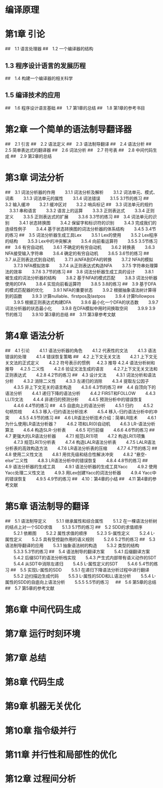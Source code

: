 # 编译原理

# 第1章 引论
##　1.1 语言处理器
##　1.2 一个编译器的结构
## 1.3 程序设计语言的发展历程
##　1.4 构建一个编译器的相关科学
## 1.5 编译技术的应用
##　1.6 程序设计语言基础
##　1.7 第1章的总结
##　1.8 第1章的参考书目

# 第2章 一个简单的语法制导翻译器
##　2.1 引言
##　2.2 语法定义
##　2.3 语法制导翻译
##　2.4 语法分析
##　2.5 简单表达式的翻译器
##　2.6 词法分析
##　2.7 符号表
##　2.8 中间代码生成
##　2.9 第2章的总结

# 第3章 词法分析
##　3.1 词法分析器的作用
　　3.1.1 词法分析及解析
　　3.1.2 词法单元、模式、词素
　　3.1.3 词法单元的属性
　　3.1.4 词法错误
　　3.1.5 3.1节的练习
##　3.2 输入缓冲
　　3.2.1 缓冲区对
　　3.2.2 哨兵标记
##　3.3 词法单元的规约
  　3.3.1 串和语言
　　3.3.2 语言上的运算
　　3.3.3 正则表达式
　　3.3.4 正则定义
　　3.3.5 正则表达式的扩展
　　3.3.6 3.3节的练习
##　3.4 词法单元的识别
　　3.4.1 状态转换图
　　3.4.2 保留字和标识符的识别
　　3.4.3 完成我们的连续性例子
　　3.4.4 基于状态转换图的词法分析器的体系结构
　　3.4.5 3.4节的练习
##　3.5 词法分析器生成工具Lex
　　3.5.1 Lex的使用
　　3.5.2 Lex程序的结构
　　3.5.3 Lex中的冲突解决
　　3.5.4 向前看运算符
　　3.5.5 3.5节练习
##　3.6 有穷自动机
　　3.6.1 不确定的有穷自动机
　　3.6.2 转换表
　　3.6.3 NFA接受输入字符串
　　3.6.4 确定的有穷自动机
　　3.6.5 3.6节的练习
##　3.7 从正则表达式到自动机
　　3.7.1 从NFA到DFA的转换
　　3.7.2 NFA的模拟
　　3.7.3 NFA模拟效率
　　3.7.4 从正则表达式构造NFA
　　3.7.5 字符串处理算法的效率
　　3.7.6 3.7节的练习
##　3.8 词法分析器生成工具的设计
　　3.8.1 被生成的词法分析器的结构
　　3.8.2 基于NFA的模式匹配
　　3.8.3 词法分析器使用的DFA
　　3.8.4 实现向前看运算符
　　3.8.5 3.8的练习
##　3.9 基于DFA的模式匹配器的优化
　　3.9.1 NFA的重要状态
　　3.9.2 根据抽象语法树计算得到的函数
　　3.9.3 计算nullable、firstpos及lastpos
　　3.9.4 计算followpos
　　3.9.5 根据正则表达式构建DFA
　　3.9.6 最小化一个DFA的状态数
　　3.9.7 词法分析器的状态最小化
　　3.9.8 在DFA模拟中用时间换取空间
　　3.9.9 3.9节的练习
　　3.9.10 第3章的总结
##　3.11 第3章参考文献

# 第4章 语法分析
##　4.1 引论
　　4.1.1 语法分析器的角色
　　4.1.2 代表性的文法
　　4.1.3 语法错误的处理
　　4.1.4 错误恢复策略
##　4.2 上下文无关文法
　　4.2.1 上下文无关文法的正式定义
　　4.2.2 符号表示的惯例
　 4.2.3 推导
4.2.4 语法分析树和推导
　 4.2.5 二义性
　　4.2.6 验证文法生成的语言
　　4.2.7上下文无关文法和正则表达式
　　4.2.8 4.2节的练习
##　4.3 设计文法
　　4.3.1 词法分析和语法分析
　　4.3.2 消除二义性
　　4.3.3 左递归的消除
　　4.3.4 提取左公因子
　　4.3.5 非上下文无关的语言构造
　　4.3.6 4.3节的练习
##　4.4 自顶向下的语法分析
　　4.4.1 递归下降的语法分析
　　4.4.2 FIRST和FOLLOW
　　4.4.3 LL(1)文法
　　4.4.4 非递归的预测分析
　　4.4.5 预测分析中的错误恢复
　　4.4.6 4.4节的练习
##　4.5 自底向上的语法分析
　　4.5.1 归约
　　4.5.2 句柄剪枝
　　4.5.3 移入-归约语法分析技术
　　4.5.4 移入-归约语法分析中的冲突
　　4.5.5 4.5节的练习
##　4.6 LR语法分析技术介绍：简单LR技术
　　4.6.1 为什么使用LR语法分析器？
　　4.6.2 项和LR(0)自动机
　　4.6.3 LR-语法分析算法
　　4.6.4 构造SLR-分析表
　　4.6.5 可行前缀
　　4.6.6 4.6节的练习
##　4.7 更强大的LR语法分析器
　　4.7.1 规范LR(1)项
　　4.7.2 构造LR(1)项集
　　4.7.3 规范LR(1)分析表
　　4.7.4 构造LALR语法分析表
　　4.7.5 LALR语法分析表的高效构造方法
　　4.7.6 LR语法分析表的压缩
　　4.7.7 4.7节的练习
##　4.8 使用二义性文法
　　4.8.1 用优先级和结合性解决冲突
　　4.8.2 “悬空-else”二义性
　　4.8.3 LR语法分析中的错误恢复
　　4.8.4 4.8节的练习
##　4.9 语法分析器的生成工具
　　4.9.1 语法分析器的生成工具Yacc
　　4.9.2 使用Yacc处理二义性文法
　　4.9.3 用Lex创建Yacc的词法分析器
　　4.9.4 Yacc中的错误恢复
　　4.9.5 4.9节的练习
##　4.10：第4章的小结
##　4.11 第4章的参考文献

# 第5章 语法制导的翻译
##　5.1 语法制导定义
　　5.1.1 继承属性和综合属性
　　5.1.2 在一棵语法分析树的结点上对一个SDD求值
　　5.1.3 5.1节的练习
##　5.2 SDD的求值顺序
　　5.2.1 依赖图
　　5.2.2 属性求值的顺序
　　5.2.3 S-属性定义
　　5.2.4 L-属性定义
　　5.2.5 具有受控副作用的语义规则
　　5.2.6 5.2节的练习
##　5.3 语法制导翻译的应用
　　5.3.1 抽象语法树的构造
　　5.3.2 类型的结构
　　5.3.3 5.3节的练习
##　5.4 语法制导的翻译方案
　　5.4.1 后缀翻译方案
　　5.4.2 后缀SDT的语法分析栈实现
　　5.4.3 产生式内部带有语义动作的SDT
　　5.4.4 从SDT中消除左递归
　　5.4.5 L-属性定义的SDT
　　5.4.6 5.4节的练习
##　5.5 实现L-属性的SDD
　　5.5.1 在递归下降语法分析过程中进行翻译
　　5.5.2 边扫描边生成代码
　　5.5.3 L-属性的SDD和LL语法分析
　　5.5.4 L-属性的SDD的自底向上语法分析
　　5.5.5 5.5节的练习 　
##　5.6 第5章的总结
##　5.7 第5章的参考文献

# 第6章 中间代码生成
# 第7章 运行时刻环境
# 第7章 总结
# 第8章 代码生成
# 第9章 机器无关优化
# 第10章 指令级并行
# 第11章 并行性和局部性的优化
# 第12章 过程间分析

